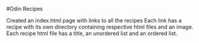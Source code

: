 #Odin Recipes

Created an index.html page with links to all the recipes
Each link has a recipe with its own directory containing respective html files and an image.
Each recipe html file has a title, an unordered list and an ordered list.